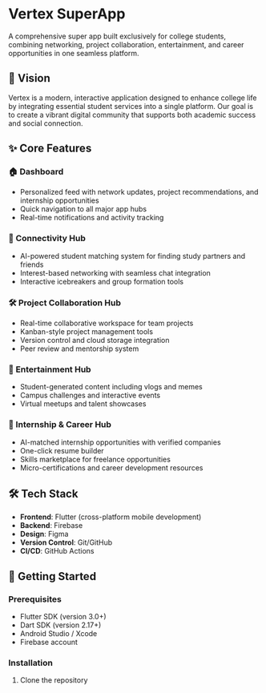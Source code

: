 # Vertex SuperApp

A comprehensive super app built exclusively for college students, combining networking, project collaboration, entertainment, and career opportunities in one seamless platform.

## 🚀 Vision

Vertex is a modern, interactive application designed to enhance college life by integrating essential student services into a single platform. Our goal is to create a vibrant digital community that supports both academic success and social connection.

## ✨ Core Features

### 🏠 Dashboard
- Personalized feed with network updates, project recommendations, and internship opportunities
- Quick navigation to all major app hubs
- Real-time notifications and activity tracking

### 🔗 Connectivity Hub
- AI-powered student matching system for finding study partners and friends
- Interest-based networking with seamless chat integration
- Interactive icebreakers and group formation tools

### 🛠️ Project Collaboration Hub
- Real-time collaborative workspace for team projects
- Kanban-style project management tools
- Version control and cloud storage integration
- Peer review and mentorship system

### 🎉 Entertainment Hub
- Student-generated content including vlogs and memes
- Campus challenges and interactive events
- Virtual meetups and talent showcases

### 💼 Internship & Career Hub
- AI-matched internship opportunities with verified companies
- One-click resume builder
- Skills marketplace for freelance opportunities
- Micro-certifications and career development resources

## 🛠️ Tech Stack

- **Frontend**: Flutter (cross-platform mobile development)
- **Backend**: Firebase
- **Design**: Figma
- **Version Control**: Git/GitHub
- **CI/CD**: GitHub Actions

## 🧪 Getting Started

### Prerequisites
- Flutter SDK (version 3.0+)
- Dart SDK (version 2.17+)
- Android Studio / Xcode
- Firebase account

### Installation

1. Clone the repository
